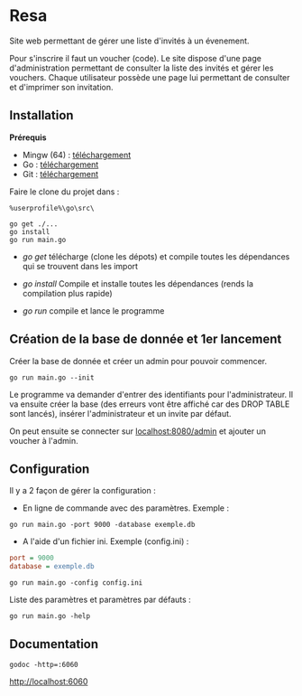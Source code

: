 # Resa

Site web permettant de gérer une liste d'invités à un évenement.

Pour s'inscrire il faut un voucher (code). Le site dispose d'une page d'administration permettant de consulter la liste des invités et gérer les vouchers. Chaque utilisateur possède une page lui permettant de consulter et d'imprimer son invitation.

## Installation

**Prérequis**

* Mingw (64) : [téléchargement](https://sourceforge.net/projects/mingw-w64/files/Toolchains%20targetting%20Win32/Personal%20Builds/mingw-builds/installer/mingw-w64-install.exe/download)
* Go : [téléchargement](https://golang.org/dl/)
* Git : [téléchargement](https://git-scm.com/downloads)


Faire le clone du projet dans :

```
%userprofile%\go\src\
```

```
go get ./...
go install
go run main.go
```

* _go get_ télécharge (clone les dépots) et compile toutes les dépendances qui se trouvent dans les import

* _go install_ Compile et installe toutes les dépendances (rends la compilation plus rapide)

* _go run_ compile et lance le programme

## Création de la base de donnée et 1er lancement

Créer la base de donnée et créer un admin pour pouvoir commencer.
```
go run main.go --init
```
Le programme va demander d'entrer des identifiants pour l'administrateur. Il va ensuite créer la base (des erreurs vont être affiché car des DROP TABLE sont lancés), insérer l'administrateur et un invite par défaut.

On peut ensuite se connecter sur [localhost:8080/admin](http://localhost:8080/admin) et ajouter un voucher à l'admin.

## Configuration

Il y a 2 façon de gérer la configuration :

* En ligne de commande avec des paramètres. Exemple :

```
go run main.go -port 9000 -database exemple.db
```

* A l'aide d'un fichier ini. Exemple (config.ini) :

```ini
port = 9000
database = exemple.db
```

```
go run main.go -config config.ini
```

Liste des paramètres et paramètres par défauts :

```
go run main.go -help
```

## Documentation

```
godoc -http=:6060
```
[http://localhost:6060](http://localhost:6060)